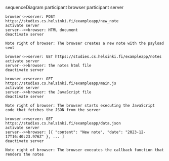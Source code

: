 sequenceDiagram
    participant browser
    participant server

    browser->>server: POST https://studies.cs.helsinki.fi/exampleapp/new_note
    activate server
    server-->>browser: HTML document
    deactivate server

    Note right of browser: The browser creates a new note with the payload sent

    browser->>server: GET https://studies.cs.helsinki.fi/exampleapp/notes
    activate server
    server-->>browser: the notes html file
    deactivate server

    browser->>server: GET https://studies.cs.helsinki.fi/exampleapp/main.js
    activate server
    server-->>browser: the JavaScript file
    deactivate server

    Note right of browser: The browser starts executing the JavaScript code that fetches the JSON from the server

    browser->>server: GET https://studies.cs.helsinki.fi/exampleapp/data.json
    activate server
    server-->>browser: [{ "content": "New note", "date": "2023-12-17T16:40:23.976Z" }, ... ]
    deactivate server

    Note right of browser: The browser executes the callback function that renders the notes